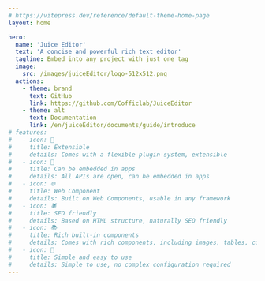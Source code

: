 ```yaml
---
# https://vitepress.dev/reference/default-theme-home-page
layout: home

hero:
  name: 'Juice Editor'
  text: 'A concise and powerful rich text editor'
  tagline: Embed into any project with just one tag
  image:
    src: /images/juiceEditor/logo-512x512.png
  actions:
    - theme: brand
      text: GitHub
      link: https://github.com/Cofficlab/JuiceEditor
    - theme: alt
      text: Documentation
      link: /en/juiceEditor/documents/guide/introduce
# features:
#   - icon: 🔌
#     title: Extensible
#     details: Comes with a flexible plugin system, extensible
#   - icon: 📱
#     title: Can be embedded in apps
#     details: All APIs are open, can be embedded in apps
#   - icon: 🌐
#     title: Web Component
#     details: Built on Web Components, usable in any framework
#   - icon: 🕷️
#     title: SEO friendly
#     details: Based on HTML structure, naturally SEO friendly
#   - icon: 📚
#     title: Rich built-in components
#     details: Comes with rich components, including images, tables, code blocks, etc.
#   - icon: 🎁
#     title: Simple and easy to use
#     details: Simple to use, no complex configuration required
---
```


<div class="flex flex-col items-center justify-center my-2">
  <img src="/images/juiceEditor/hero.png" alt="">
</div>

